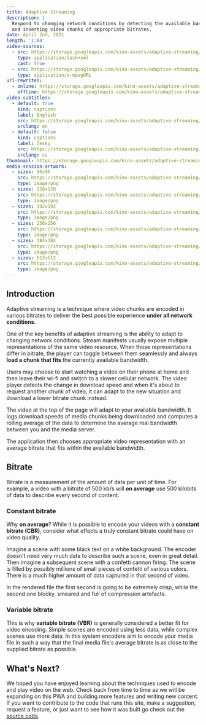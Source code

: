 ```yaml
---
title: Adaptive Streaming
description: |
  Respond to changing network conditions by detecting the available bandwidth
  and inserting video chunks of appropriate bitrates.
date: April 2nd, 2021
length: '1:04'
video-sources:
  - src: https://storage.googleapis.com/kino-assets/adaptive-streaming/manifest.mpd
    type: application/dash+xml
    cast: true
  - src: https://storage.googleapis.com/kino-assets/adaptive-streaming/master.m3u8
    type: application/x-mpegURL
url-rewrites:
  - online: https://storage.googleapis.com/kino-assets/adaptive-streaming/manifest.mpd
    offline: https://storage.googleapis.com/kino-assets/adaptive-streaming/manifest-offline.mpd
video-subtitles:
  - default: true
    kind: captions
    label: English
    src: https://storage.googleapis.com/kino-assets/adaptive-streaming/cap-en.vtt
    srclang: en
  - default: false
    kind: captions
    label: Česky
    src: https://storage.googleapis.com/kino-assets/adaptive-streaming/cap-cz.vtt
    srclang: cs
thumbnail: https://storage.googleapis.com/kino-assets/adaptive-streaming/thumbnail.png
media-session-artwork:
  - sizes: 96x96
    src: https://storage.googleapis.com/kino-assets/adaptive-streaming/artwork-96x96.png
    type: image/png
  - sizes: 128x128
    src: https://storage.googleapis.com/kino-assets/adaptive-streaming/artwork-128x128.png
    type: image/png
  - sizes: 192x192
    src: https://storage.googleapis.com/kino-assets/adaptive-streaming/artwork-192x192.png
    type: image/png
  - sizes: 256x256
    src: https://storage.googleapis.com/kino-assets/adaptive-streaming/artwork-256x256.png
    type: image/png
  - sizes: 384x384
    src: https://storage.googleapis.com/kino-assets/adaptive-streaming/artwork-384x384.png
    type: image/png
  - sizes: 512x512
    src: https://storage.googleapis.com/kino-assets/adaptive-streaming/artwork-512x512.png
    type: image/png
---
```


## Introduction

Adaptive streaming is a technique where video chunks are encoded in various
bitrates to deliver the best possible experience **under all network
conditions**.

One of the key benefits of adaptive streaming is the ability to adapt to
changing network conditions. Stream manifests usually expose multiple
representations of the same video resource. When those representations differ
in bitrate, the player can toggle between them seamlessly and always **load a
chunk that fits** the currently available bandwidth.

Users may choose to start watching a video on their phone at home and then leave
their wi-fi and switch to a slower cellular network. The video player detects
the change in download speed and when it's about to request another chunk of
video, it can adapt to the new situation and download a lower bitrate chunk
instead.

The video at the top of the page will adapt to your available bandwidth. It logs
download speeds of media chunks being downloaded and computes a rolling average
of the data to determine the average real bandwidth between you and the media
server.

The application then chooses appropriate video representation with an average
bitrate that fits within the available bandwidth.

## Bitrate

Bitrate is a measurement of the amount of data per unit of time. For example,
a video with a bitrate of 500 kb/s will **on average** use 500 kilobits of data to
describe every second of content.

### Constant bitrate

Why **on average**? While it is possible to encode your videos with a **constant
bitrate (CBR)**, consider what effects a truly constant bitrate could have on
video quality.

Imagine a scene with some black text on a white background. The encoder doesn't
need very much data to describe such a scene, even in great detail. Then
imagine a subsequent scene with a confetti cannon firing. The scene is filled
by possibly millions of small pieces of confetti of various colors. There is a
much higher amount of data captured in that second of video.

In the rendered file the first second is going to be extremely crisp, while the
second one blocky, smeared and full of compression artefacts.

### Variable bitrate

This is why **variable bitrate (VBR)** is generally considered a better fit for
video encoding. Simple scenes are encoded using less data, while complex scenes
use more data. In this system encoders aim to encode your media file in such a
way that the final media file's average bitrate is as close to the supplied
bitrate as possible.

## What's Next?

We hoped you have enjoyed learning about the techniques used to encode and play
video on the web. Check back from time to time as we will be expanding on this
PWA and building more features and writing new content. If you want to contribute
to the code that runs this site, make a suggestion, request a feature, or just
want to see how it was built go check out the [source code].

[source code]: https://github.com/GoogleChrome/kino/
